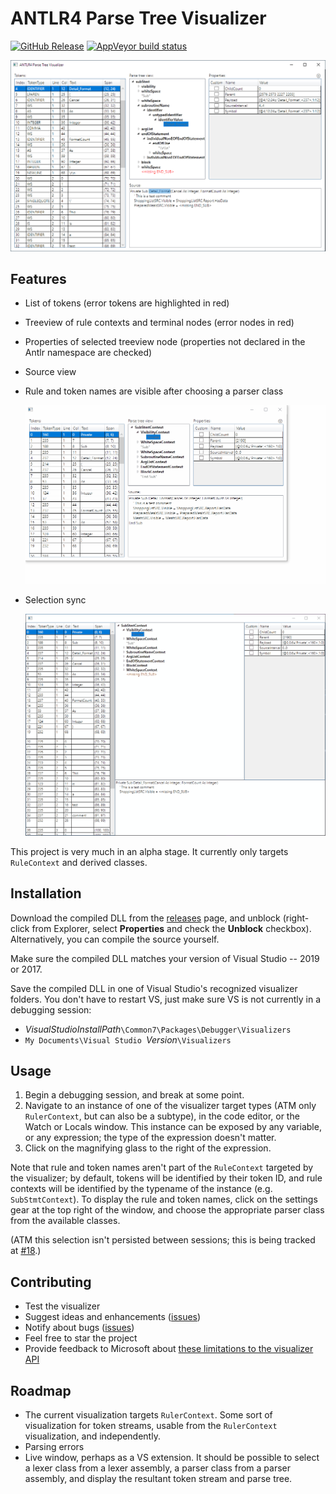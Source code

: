 # ANTLR4 Parse Tree Visualizer

[![GitHub Release](https://img.shields.io/github/release/zspitz/antlr4parsetreevisualizer?style=flat&max-age=86400)](https://github.com/zspitz/ANTLR4ParseTreeVisualizer/releases) [![AppVeyor build status](https://img.shields.io/appveyor/ci/zspitz/antlr4parsetreevisualizer?style=flat&max-age=86400)](https://ci.appveyor.com/project/zspitz/antlr4parsetreevisualizer) 

![Screenshot](screenshot.png)

## Features

* List of tokens (error tokens are highlighted in red)
* Treeview of rule contexts and terminal nodes (error nodes in red)
* Properties of selected treeview node (properties not declared in the Antlr namespace are checked)
* Source view
* Rule and token names are visible after choosing a parser class

  ![Choosing a parser](choose-parser.gif)

* Selection sync

  ![Selection sync](selection-sync.gif)

This project is very much in an alpha stage. It currently only targets `RuleContext` and derived classes.

## Installation

Download the compiled DLL from the [releases](https://github.com/zspitz/ANTLR4ParseTreeVisualizer/releases) page, and unblock (right-click from Explorer, select **Properties** and check the **Unblock** checkbox). Alternatively, you can compile the source  yourself.

Make sure the compiled DLL matches your version of Visual Studio -- 2019 or 2017.

Save the compiled DLL in one of Visual Studio's recognized visualizer folders. You don't have to restart VS, just make sure VS is not currently in a debugging session:

* _VisualStudioInstallPath_`\Common7\Packages\Debugger\Visualizers`
* `My Documents\Visual Studio `_Version_`\Visualizers`

## Usage

1. Begin a debugging session, and break at some point.
2. Navigate to an instance of one of the visualizer target types (ATM only `RulerContext`, but can also be a subtype), in the code editor, or the Watch or Locals window. This instance can be exposed by any variable, or any expression; the type of the expression doesn't matter.
3. Click on the magnifying glass to the right of the expression.

Note that rule and token names aren't part of the `RuleContext` targeted by the visualizer; by default, tokens will be identified by their token ID, and rule contexts will be identified by the typename of the instance (e.g. `SubStmtContext`). To display the rule and token names, click on the settings gear at the top right of the window, and choose the appropriate parser class from the available classes.

(ATM this selection isn't persisted between sessions; this is being tracked at [#18](https://github.com/zspitz/ANTLR4ParseTreeVisualizer/issues/18).)

## Contributing

* Test the visualizer
* Suggest ideas and enhancements ([issues](https://github.com/zspitz/ANTLR4ParseTreeVisualizer/issues/new))
* Notify about bugs ([issues](https://github.com/zspitz/ANTLR4ParseTreeVisualizer/issues/new))
* Feel free to star the project
* Provide feedback to Microsoft about [these limitations to the visualizer API]()

## Roadmap

* The current visualization targets `RulerContext`. Some sort of visualization for token streams, usable from the `RulerContext` visualization, and independently.
* Parsing errors
* Live window, perhaps as a VS extension. It should be possible to select a lexer class from a lexer assembly, a parser class from a parser assembly, and display the resultant token stream and parse tree.
